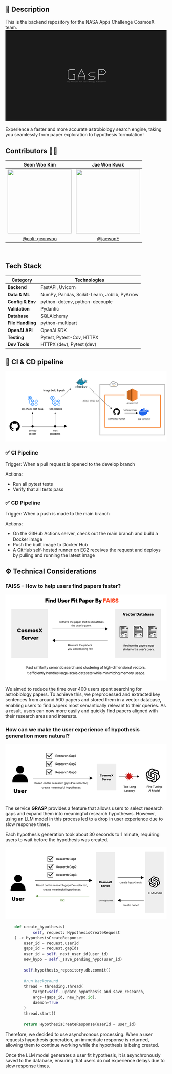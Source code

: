 
## 📝 Description

This is the backend repository for the NASA Apps Challenge CosmosX team.
![img_4.png](img_4.png)

Experience a faster and more accurate astrobiology search engine, 
taking you seamlessly from paper exploration to hypothesis formulation!

## **Contributors** 🙋🏻‍

|                                                   Geon Woo Kim                                                   |                                       Jae Won Kwak                                        |
|:----------------------------------------------------------------------------------------------------------------:|:-------------------------------------------------------------------------------------:|
| <img src="https://github.com/user-attachments/assets/bb0859db-39e5-4102-ae50-19db20fc9d16" width=200 height=200> | <img src="https://avatars.githubusercontent.com/u/69011834?v=4" width=200 height=200> |
|                                 [@coli-geonwoo](https://github.com/coli-geonwoo)                                 |                        [@jaewonE](https://github.com/jaewonE)                         |

<br>

## Tech Stack

| Category          | Technologies                                 |
| ----------------- | -------------------------------------------- |
| **Backend**       | FastAPI, Uvicorn                             |
| **Data & ML**     | NumPy, Pandas, Scikit-Learn, Joblib, PyArrow |
| **Config & Env**  | python-dotenv, python-decouple               |
| **Validation**    | Pydantic                                     |
| **Database**      | SQLAlchemy                                   |
| **File Handling** | python-multipart                             |
| **OpenAI API**    | OpenAI SDK                                   |
| **Testing**       | Pytest, Pytest-Cov, HTTPX                    |
| **Dev Tools**     | HTTPX (dev), Pytest (dev)                    |



## 🔄 CI & CD pipeline

![img.png](img.png)


### ✅ CI Pipeline

Trigger: When a pull request is opened to the develop branch

Actions:
- Run all pytest tests
- Verify that all tests pass

### ✅ CD Pipeline

Trigger: When a push is made to the main branch

Actions:
- On the GitHub Actions server, check out the main branch and build a Docker image
- Push the built image to Docker Hub
- A GitHub self-hosted runner on EC2 receives the request and deploys by pulling and running the latest image


## ⚙️ Technical Considerations

### FAISS – How to help users find papers faster?

![img_1.png](img_1.png)

We aimed to reduce the time over 400 users spent searching for astrobiology papers.
To achieve this, we preprocessed and extracted key sentences from around 500 papers and stored them in a vector database, enabling users to find papers most semantically relevant to their queries.
As a result, users can now more easily and quickly find papers aligned with their research areas and interests.


### How can we make the user experience of hypothesis generation more natural?


![img_2.png](img_2.png)

The service **GRASP** provides a feature that allows users to select research gaps and expand them into meaningful research hypotheses. However, using an LLM model in this process led to a drop in user experience due to slow response times.  

Each hypothesis generation took about 30 seconds to 1 minute, requiring users to wait before the hypothesis was created.


![img_3.png](img_3.png)

```python
    def create_hypothesis(
            self, request: HypothesisCreateRequest
    ) -> HypothesisCreateResponse:
        user_id = request.userId
        gaps_id = request.gapIds
        user_id = self._next_user_id(user_id)
        new_hypo = self._save_pending_hypo(user_id)

        self.hypothesis_repository.db.commit()

        #run background
        thread = threading.Thread(
            target=self._update_hypothesis_and_save_research,
            args=(gaps_id, new_hypo.id),
            daemon=True
        )
        thread.start()

        return HypothesisCreateResponse(userId = user_id)
```

Therefore, we decided to use asynchronous processing. When a user requests hypothesis generation, an immediate response is returned, allowing them to continue working while the hypothesis is being created.

Once the LLM model generates a user fit hypothesis, it is asynchronously saved to the database, ensuring that users do not experience delays due to slow response times.
